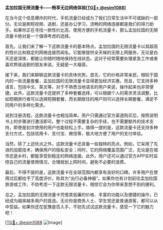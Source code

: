 **孟加拉国无限流量卡——畅享无边网络体验[[TG💪+ @esim1088](https://t.me/s/esim1088)]**

在当今这个信息爆炸的时代，手机流量已经成为了我们日常生活中不可或缺的一部分。无论是刷短视频、追剧，还是办公学习，流畅的网络连接都是我们的得力助手。如果你正在寻找一款性价比高、使用方便的手机流量卡，那么孟加拉国的无限流量卡绝对是一个值得考虑的选择。

首先，让我们来了解一下这款流量卡的基本特点。孟加拉国的无限流量卡以其超高的性价比和稳定的网络连接而闻名。它能够提供全天候的无限上网服务，无论是白天还是深夜，都能让你随时随地保持在线状态。这对于经常需要处理紧急工作或者喜欢熬夜追剧的朋友来说，无疑是一大福音。

接下来，我们来聊聊这款流量卡的具体优势。首先，它的价格非常亲民，相较于国内的一些流量套餐，孟加拉国的无限流量卡显得更加经济实惠。而且，它支持多种语言，包括中文、英文等，对于不熟悉当地语言的用户来说，操作起来也非常便捷。此外，这款流量卡还提供了多种套餐选择，可以根据个人的需求灵活调整，比如短期旅行者可以选择短期套餐，而长期居住的用户则可以选择长期套餐，满足不同用户的多样化需求。

说到注册流程，这款流量卡也相当简单。用户只需通过官方渠道购买后，按照说明书上的步骤进行激活即可。整个过程不需要复杂的手续，也不需要额外的技术支持，即使是初次使用的用户也能轻松上手。值得一提的是，这款流量卡还支持多种支付方式，包括信用卡、支付宝、微信等，极大地方便了用户的支付体验。

当然，除了上述优点之外，这款流量卡还具备一些独特的亮点。例如，它采用了先进的加密技术，确保用户的隐私安全；同时，它的网络覆盖范围广泛，无论是在城市还是乡村，都能享受到稳定的网络连接。此外，用户还可以通过官方APP实时监控自己的流量使用情况，合理规划上网时间，避免不必要的浪费。

最后，不得不提的是，这款流量卡在全球范围内都享有良好的口碑。许多用户在使用过后都给予了高度评价，称其为“出行必备神器”。如果你也有计划前往孟加拉国旅游或工作，不妨考虑一下这款无限流量卡，相信它会为你带来意想不到的便利。

总之，孟加拉国的无限流量卡凭借其低廉的价格、丰富的功能以及便捷的操作，已经成为越来越多用户的首选。无论你是商务人士、学生党还是普通游客，都可以从中受益。如果你还在犹豫是否入手，不妨先试试这款流量卡，感受一下它的魅力吧！

[[TG💪+ @esim1088](https://t.me/s/esim1088) ![Image](https://i.postimg.cc/4NQfJmqS/Snipaste-2025-05-13-00-14-12.png)]